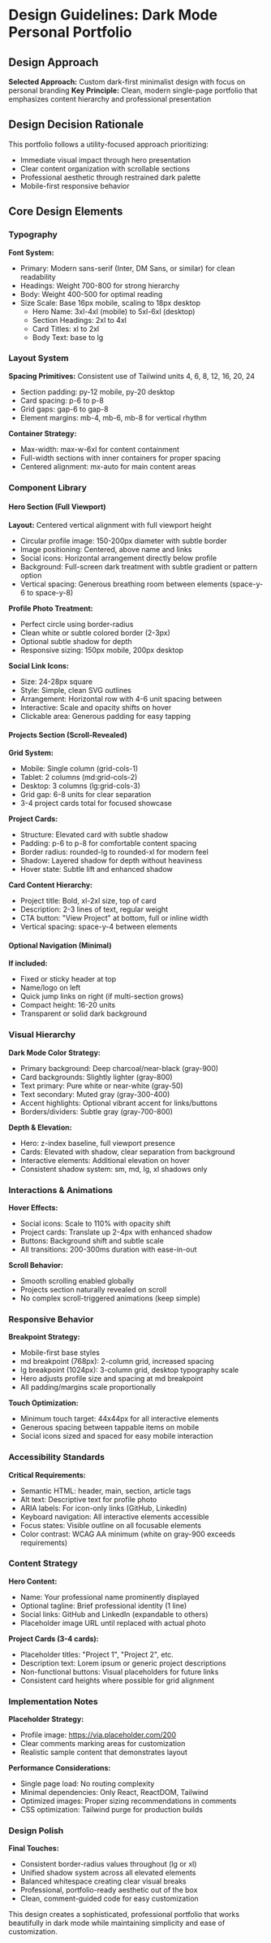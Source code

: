 # Design Guidelines: Dark Mode Personal Portfolio

## Design Approach
**Selected Approach:** Custom dark-first minimalist design with focus on personal branding
**Key Principle:** Clean, modern single-page portfolio that emphasizes content hierarchy and professional presentation

## Design Decision Rationale
This portfolio follows a utility-focused approach prioritizing:
- Immediate visual impact through hero presentation
- Clear content organization with scrollable sections
- Professional aesthetic through restrained dark palette
- Mobile-first responsive behavior

## Core Design Elements

### Typography
**Font System:**
- Primary: Modern sans-serif (Inter, DM Sans, or similar) for clean readability
- Headings: Weight 700-800 for strong hierarchy
- Body: Weight 400-500 for optimal reading
- Size Scale: Base 16px mobile, scaling to 18px desktop
  - Hero Name: 3xl-4xl (mobile) to 5xl-6xl (desktop)
  - Section Headings: 2xl to 4xl
  - Card Titles: xl to 2xl
  - Body Text: base to lg

### Layout System
**Spacing Primitives:** Consistent use of Tailwind units 4, 6, 8, 12, 16, 20, 24
- Section padding: py-12 mobile, py-20 desktop
- Card spacing: p-6 to p-8
- Grid gaps: gap-6 to gap-8
- Element margins: mb-4, mb-6, mb-8 for vertical rhythm

**Container Strategy:**
- Max-width: max-w-6xl for content containment
- Full-width sections with inner containers for proper spacing
- Centered alignment: mx-auto for main content areas

### Component Library

#### Hero Section (Full Viewport)
**Layout:** Centered vertical alignment with full viewport height
- Circular profile image: 150-200px diameter with subtle border
- Image positioning: Centered, above name and links
- Social icons: Horizontal arrangement directly below profile
- Background: Full-screen dark treatment with subtle gradient or pattern option
- Vertical spacing: Generous breathing room between elements (space-y-6 to space-y-8)

**Profile Photo Treatment:**
- Perfect circle using border-radius
- Clean white or subtle colored border (2-3px)
- Optional subtle shadow for depth
- Responsive sizing: 150px mobile, 200px desktop

**Social Link Icons:**
- Size: 24-28px square
- Style: Simple, clean SVG outlines
- Arrangement: Horizontal row with 4-6 unit spacing between
- Interactive: Scale and opacity shifts on hover
- Clickable area: Generous padding for easy tapping

#### Projects Section (Scroll-Revealed)
**Grid System:**
- Mobile: Single column (grid-cols-1)
- Tablet: 2 columns (md:grid-cols-2)
- Desktop: 3 columns (lg:grid-cols-3)
- Grid gap: 6-8 units for clear separation
- 3-4 project cards total for focused showcase

**Project Cards:**
- Structure: Elevated card with subtle shadow
- Padding: p-6 to p-8 for comfortable content spacing
- Border radius: rounded-lg to rounded-xl for modern feel
- Shadow: Layered shadow for depth without heaviness
- Hover state: Subtle lift and enhanced shadow

**Card Content Hierarchy:**
- Project title: Bold, xl-2xl size, top of card
- Description: 2-3 lines of text, regular weight
- CTA button: "View Project" at bottom, full or inline width
- Vertical spacing: space-y-4 between elements

#### Optional Navigation (Minimal)
**If included:**
- Fixed or sticky header at top
- Name/logo on left
- Quick jump links on right (if multi-section grows)
- Compact height: 16-20 units
- Transparent or solid dark background

### Visual Hierarchy

**Dark Mode Color Strategy:**
- Primary background: Deep charcoal/near-black (gray-900)
- Card backgrounds: Slightly lighter (gray-800)
- Text primary: Pure white or near-white (gray-50)
- Text secondary: Muted gray (gray-300-400)
- Accent highlights: Optional vibrant accent for links/buttons
- Borders/dividers: Subtle gray (gray-700-800)

**Depth & Elevation:**
- Hero: z-index baseline, full viewport presence
- Cards: Elevated with shadow, clear separation from background
- Interactive elements: Additional elevation on hover
- Consistent shadow system: sm, md, lg, xl shadows only

### Interactions & Animations

**Hover Effects:**
- Social icons: Scale to 110% with opacity shift
- Project cards: Translate up 2-4px with enhanced shadow
- Buttons: Background shift and subtle scale
- All transitions: 200-300ms duration with ease-in-out

**Scroll Behavior:**
- Smooth scrolling enabled globally
- Projects section naturally revealed on scroll
- No complex scroll-triggered animations (keep simple)

### Responsive Behavior

**Breakpoint Strategy:**
- Mobile-first base styles
- md breakpoint (768px): 2-column grid, increased spacing
- lg breakpoint (1024px): 3-column grid, desktop typography scale
- Hero adjusts profile size and spacing at md breakpoint
- All padding/margins scale proportionally

**Touch Optimization:**
- Minimum touch target: 44x44px for all interactive elements
- Generous spacing between tappable items on mobile
- Social icons sized and spaced for easy mobile interaction

### Accessibility Standards

**Critical Requirements:**
- Semantic HTML: header, main, section, article tags
- Alt text: Descriptive text for profile photo
- ARIA labels: For icon-only links (GitHub, LinkedIn)
- Keyboard navigation: All interactive elements accessible
- Focus states: Visible outline on all focusable elements
- Color contrast: WCAG AA minimum (white on gray-900 exceeds requirements)

### Content Strategy

**Hero Content:**
- Name: Your professional name prominently displayed
- Optional tagline: Brief professional identity (1 line)
- Social links: GitHub and LinkedIn (expandable to others)
- Placeholder image URL until replaced with actual photo

**Project Cards (3-4 cards):**
- Placeholder titles: "Project 1", "Project 2", etc.
- Description text: Lorem ipsum or generic project descriptions
- Non-functional buttons: Visual placeholders for future links
- Consistent card heights where possible for grid alignment

### Implementation Notes

**Placeholder Strategy:**
- Profile image: https://via.placeholder.com/200
- Clear comments marking areas for customization
- Realistic sample content that demonstrates layout

**Performance Considerations:**
- Single page load: No routing complexity
- Minimal dependencies: Only React, ReactDOM, Tailwind
- Optimized images: Proper sizing recommendations in comments
- CSS optimization: Tailwind purge for production builds

### Design Polish

**Final Touches:**
- Consistent border-radius values throughout (lg or xl)
- Unified shadow system across all elevated elements
- Balanced whitespace creating clear visual breaks
- Professional, portfolio-ready aesthetic out of the box
- Clean, comment-guided code for easy customization

This design creates a sophisticated, professional portfolio that works beautifully in dark mode while maintaining simplicity and ease of customization.